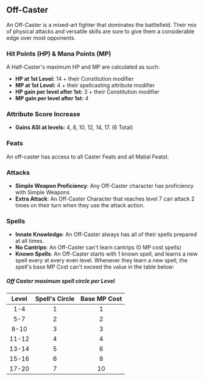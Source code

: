 ## Off-Caster
An Off-Caster is a mixed-art fighter that dominates the battlefield. Their mix of physical attacks and versatile skills are sure to give them a considerable edge over most opponents.


### Hit Points (HP) & Mana Points (MP)
A Half-Caster's maximum HP and MP are calculated as such:
- **HP at 1st Level:** 14 + their Constitution modifier
- **MP at 1st Level:** 4 + their spellcasting attribute modifier
- **HP gain per level after 1st:** 3 + their Constitution modifier
- **MP gain per level after 1st:** 4

### Attribute Score Increase
- **Gains ASI at levels:** 4, 8, 10, 12, 14, 17. (6 Total)

### Feats
An off-caster has access to all Caster Feats and all Matial Featst.

### Attacks
- **Simple Weapon Proficiency**: Any Off-Caster character has proficiency with Simple Weapons
- **Extra Attack**: An Off-Caster Character that reaches level 7 can attack 2 times on their turn when they use the attack action.

### Spells
- **Innate Knowledge**: An Off-Caster always has all of their spells prepared at all times.
- **No Cantrips**: An Off-Caster can't learn cantrips (0 MP cost spells)
- **Known Spells**: An Off-Caster starts with 1 known spell, and learns a new spell every at every even level. Whenever they learn a new spell, the spell's base MP Cost can't exceed the value in the table below:

##### Off Caster maximum spell circle per Level
| Level | Spell's Circle | Base MP Cost |
|:-----:|:--------------:|:------------:|
| 1-4   | 1              | 1            |
| 5-7   | 2              | 2            |
| 8-10  | 3              | 3            |
| 11-12 | 4              | 4            |
| 13-14 | 5              | 6            |
| 15-16 | 6              | 8            |
| 17-20 | 7              | 10           |